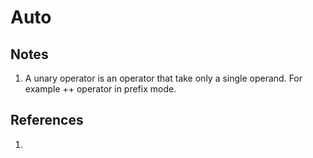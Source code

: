 # Auto

## Notes
1. A unary operator is an operator that take only a single operand. For example ++ operator in prefix mode.


## References

1. 


